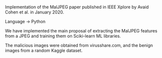 Implementation of the MalJPEG paper published in IEEE Xplore by Avaid Cohen et al. in January 2020.

Language -> Python

We have implemented the main proposal of extracting the MalJPEG features from a JPEG and training them on Sciki-learn ML libraries.

The malicious images were obtained from virusshare.com, and the benign images from a random Kaggle dataset.
